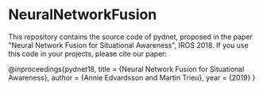 # NeuralNetworkFusion

This repository contains the source code of pydnet, proposed in the paper "Neural Network Fusion for Situational Awareness", IROS 2018. If you use this code in your projects, please cite our paper:

@inproceedings{pydnet18,
  title     = {Neural Network Fusion for Situational Awareness},
  author    = {Annie Edvardsson and
               Martin Trieu},
  year = {2019}
}
